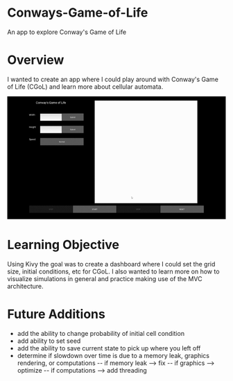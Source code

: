 # Conways-Game-of-Life
An app to explore Conway's Game of Life 

# Overview
I wanted to create an app where I could play around with Conway's Game of Life (CGoL) and learn more about cellular automata.

![](cgol.gif)

# Learning Objective
Using Kivy the goal was to create a dashboard where I could set the grid size, initial conditions, etc for CGoL. I also
wanted to learn more on how to visualize simulations in general and practice making use of the MVC architecture. 

# Future Additions
- add the ability to change probability of initial cell condition
- add ability to set seed
- add the ability to save current state to pick up where you left off
- determine if slowdown over time is due to a memory leak, graphics rendering, or computations
    -- if memory leak --> fix
    -- if graphics --> optimize
    -- if computations --> add threading
